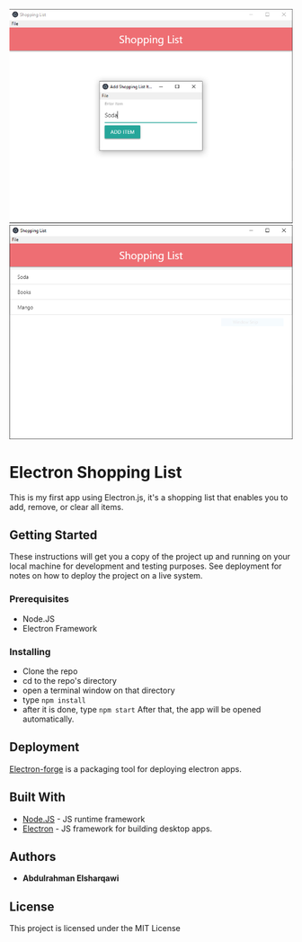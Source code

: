 ![app preview 1](assets/img/1.png)
![app preview 2](assets/img/2.png)

# Electron Shopping List

This is my first app using Electron.js, it's a shopping list that enables you to add, remove, or clear all items.

## Getting Started

These instructions will get you a copy of the project up and running on your local machine for development and testing purposes. See deployment for notes on how to deploy the project on a live system.

### Prerequisites

* Node.JS
* Electron Framework

### Installing

* Clone the repo
* cd to the repo's directory
* open a terminal window on that directory
* type `npm install`
* after it is done, type `npm start`
After that, the app will be opened automatically.

## Deployment

[Electron-forge](https://github.com/electron-userland/electron-forge) is a packaging tool for deploying electron apps.

## Built With

* [Node.JS](https://nodejs.org/en/) - JS runtime framework
* [Electron](https://electronjs.org/) - JS framework for building desktop apps.

## Authors

* **Abdulrahman Elsharqawi**

## License

This project is licensed under the MIT License
